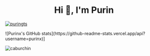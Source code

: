 <h1 align="center">Hi 👋, I'm Purin</h1>

<p align="left">
    <a href="https://twitter.com/puringts" target="blank"><img src="https://img.shields.io/twitter/follow/puringts?logo=twitter&style=for-the-badge" alt="puringts" /></a>
</p>
![Purinx's GitHub stats](https://github-readme-stats.vercel.app/api?username=purinx)]
<p><img align="left" src="https://github-readme-stats.vercel.app/api/top-langs?username=purinx&show_icons=true&locale=en&layout=compact" alt="caburchin" /></p>
